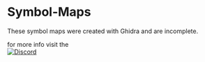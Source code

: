 # Symbol-Maps
These symbol maps were created with Ghidra and are incomplete.

for more info visit the  
[![Discord](https://img.shields.io/badge/Discord-Four_Swords_Plus-blue?logo=Discord&logoColor=fff)](https://discord.gg/q9RtF4Tm9E)

